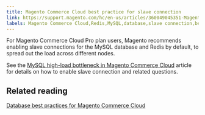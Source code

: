```yaml
---
title: Magento Commerce Cloud best practice for slave connection 
link: https://support.magento.com/hc/en-us/articles/360049045351-Magento-Commerce-Cloud-best-practice-for-slave-connection-
labels: Magento Commerce Cloud,Redis,MySQL,database,slave connection,best practices
---
```


<p>For Magento Commerce Cloud Pro plan users, Magento recommends enabling slave connections for the MySQL database and Redis by default, to spread out the load across different nodes.</p>
<p>See the <a href="https://support.magento.com/hc/en-us/articles/360037391972">MySQL high-load bottleneck in Magento Commerce Cloud</a> article for details on how to enable slave connection and related questions.</p>
<h2>Related reading</h2>
<p><a href="https://support.magento.com/hc/en-us/articles/360041997312-Database-best-practices-for-Magento-Commerce-Cloud">Database best practices for Magento Commerce Cloud</a></p>